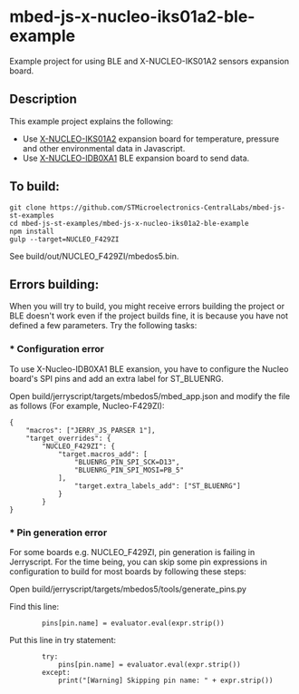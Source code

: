 # mbed-js-x-nucleo-iks01a2-ble-example
Example project for using BLE and X-NUCLEO-IKS01A2 sensors expansion board.

## Description
This example project explains the following:
* Use [X-NUCLEO-IKS01A2](https://os.mbed.com/components/X-NUCLEO-IKS01A2/) expansion board for temperature, pressure and other environmental data in Javascript.
* Use [X-NUCLEO-IDB0XA1](https://os.mbed.com/components/X-NUCLEO-IDB05A1-Bluetooth-Low-Energy/) BLE expansion board to send data.

## To build:

```
git clone https://github.com/STMicroelectronics-CentralLabs/mbed-js-st-examples
cd mbed-js-st-examples/mbed-js-x-nucleo-iks01a2-ble-example
npm install
gulp --target=NUCLEO_F429ZI
```
See build/out/NUCLEO_F429ZI/mbedos5.bin.

## Errors building:
When you will try to build, you might receive errors building the project or BLE doesn't work even if the project builds fine, it is because you have not defined a few parameters. Try the following tasks:
### * Configuration error
To use X-Nucleo-IDB0XA1 BLE exansion, you have to configure the Nucleo board's SPI pins and add an extra label for ST_BLUENRG.

Open build/jerryscript/targets/mbedos5/mbed_app.json and modify the file as follows (For example, Nucleo-F429ZI):

```
{
	"macros": ["JERRY_JS_PARSER 1"],
	"target_overrides": {
		"NUCLEO_F429ZI": {
			"target.macros_add": [
				"BLUENRG_PIN_SPI_SCK=D13", 
				"BLUENRG_PIN_SPI_MOSI=PB_5"
			],
        		"target.extra_labels_add": ["ST_BLUENRG"]
        	}
    	}
}

```

### * Pin generation error
For some boards e.g. NUCLEO_F429ZI, pin generation is failing in Jerryscript. For the time being, you can skip some pin expressions in configuration to build for most boards by following these steps:

Open build/jerryscript/targets/mbedos5/tools/generate_pins.py

Find this line:
```
        pins[pin.name] = evaluator.eval(expr.strip())
```
Put this line in try statement:
```
        try:
            pins[pin.name] = evaluator.eval(expr.strip())
        except:
            print("[Warning] Skipping pin name: " + expr.strip())
```
